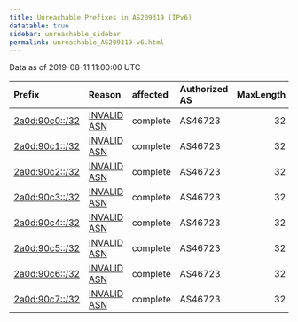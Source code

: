 ```yaml
---
title: Unreachable Prefixes in AS209319 (IPv6)
datatable: true
sidebar: unreachable_sidebar
permalink: unreachable_AS209319-v6.html
---
```


Data as of 2019-08-11 11:00:00 UTC


<div class="datatable-begin"></div>

| Prefix                                                 | Reason                                                                                                 | affected   | Authorized AS   |   MaxLength | Anchor                                         |   unreachable /48s |
|:-------------------------------------------------------|:-------------------------------------------------------------------------------------------------------|:-----------|:----------------|------------:|:-----------------------------------------------|-------------------:|
| [2a0d:90c0::/32](https://stat.ripe.net/2a0d:90c0::/32) | [INVALID ASN](https://rpki-validator.ripe.net/announcement-preview?asn=AS209319&prefix=2a0d:90c0::/32) | complete   | AS46723         |          32 | [RIPE](unreachable_RIPE_NCC_RPKI_Root-v6.html) |              65536 |
| [2a0d:90c1::/32](https://stat.ripe.net/2a0d:90c1::/32) | [INVALID ASN](https://rpki-validator.ripe.net/announcement-preview?asn=AS209319&prefix=2a0d:90c1::/32) | complete   | AS46723         |          32 | [RIPE](unreachable_RIPE_NCC_RPKI_Root-v6.html) |              65536 |
| [2a0d:90c2::/32](https://stat.ripe.net/2a0d:90c2::/32) | [INVALID ASN](https://rpki-validator.ripe.net/announcement-preview?asn=AS209319&prefix=2a0d:90c2::/32) | complete   | AS46723         |          32 | [RIPE](unreachable_RIPE_NCC_RPKI_Root-v6.html) |              65536 |
| [2a0d:90c3::/32](https://stat.ripe.net/2a0d:90c3::/32) | [INVALID ASN](https://rpki-validator.ripe.net/announcement-preview?asn=AS209319&prefix=2a0d:90c3::/32) | complete   | AS46723         |          32 | [RIPE](unreachable_RIPE_NCC_RPKI_Root-v6.html) |              65536 |
| [2a0d:90c4::/32](https://stat.ripe.net/2a0d:90c4::/32) | [INVALID ASN](https://rpki-validator.ripe.net/announcement-preview?asn=AS209319&prefix=2a0d:90c4::/32) | complete   | AS46723         |          32 | [RIPE](unreachable_RIPE_NCC_RPKI_Root-v6.html) |              65536 |
| [2a0d:90c5::/32](https://stat.ripe.net/2a0d:90c5::/32) | [INVALID ASN](https://rpki-validator.ripe.net/announcement-preview?asn=AS209319&prefix=2a0d:90c5::/32) | complete   | AS46723         |          32 | [RIPE](unreachable_RIPE_NCC_RPKI_Root-v6.html) |              65536 |
| [2a0d:90c6::/32](https://stat.ripe.net/2a0d:90c6::/32) | [INVALID ASN](https://rpki-validator.ripe.net/announcement-preview?asn=AS209319&prefix=2a0d:90c6::/32) | complete   | AS46723         |          32 | [RIPE](unreachable_RIPE_NCC_RPKI_Root-v6.html) |              65536 |
| [2a0d:90c7::/32](https://stat.ripe.net/2a0d:90c7::/32) | [INVALID ASN](https://rpki-validator.ripe.net/announcement-preview?asn=AS209319&prefix=2a0d:90c7::/32) | complete   | AS46723         |          32 | [RIPE](unreachable_RIPE_NCC_RPKI_Root-v6.html) |              65536 |

<div class="datatable-end"></div>